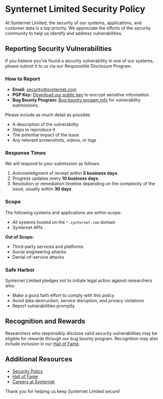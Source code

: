 # Synternet Limited Security Policy

At Synternet Limited, the security of our systems, applications, and customer data is a top priority. We appreciate the efforts of the security community to help us identify and address vulnerabilities.

## Reporting Security Vulnerabilities

If you believe you’ve found a security vulnerability in one of our systems, please submit it to us via our Responsible Disclosure Program.

### How to Report
- **Email:** [security@synternet.com](mailto:security@synternet.com)
- **PGP Key:** [Download our public key](https://synternet.com/pgp-key.txt) to encrypt sensitive information.
- **Bug Bounty Program:** [Bug bounty progam info](https://github.com/Synternet/security/blob/main/bug_bounty.md) for vulnerability submissions.

Please include as much detail as possible:
- A description of the vulnerability
- Steps to reproduce it
- The potential impact of the issue
- Any relevant screenshots, videos, or logs

### Response Times
We will respond to your submission as follows:
1. Acknowledgment of receipt within **5 business days**.
2. Progress updates every **10 business days**.
3. Resolution or remediation timeline depending on the complexity of the issue, usually within **30 days**.

### Scope
The following systems and applications are within scope:
- All systems hosted on the `*.synternet.com` domain
- Synternet APIs

**Out of Scope:**
- Third-party services and platforms
- Social engineering attacks
- Denial-of-service attacks

### Safe Harbor
Synternet Limited pledges not to initiate legal action against researchers who:
- Make a good faith effort to comply with this policy
- Avoid data destruction, service disruption, and privacy violations
- Report vulnerabilities promptly

## Recognition and Rewards

Researchers who responsibly disclose valid security vulnerabilities may be eligible for rewards through our bug bounty program. Recognition may also include inclusion in our [Hall of Fame](https://synternet.com/security/hall-of-fame).

## Additional Resources
- [Security Policy](https://github.com/Synternet/security/blob/main/README.md)
- [Hall of Fame](https://github.com/Synternet/security/blob/main/hall-of-fame.md)
- [Careers at Synternet](https://synternet.com/careers)

Thank you for helping us keep Synternet Limited secure!
